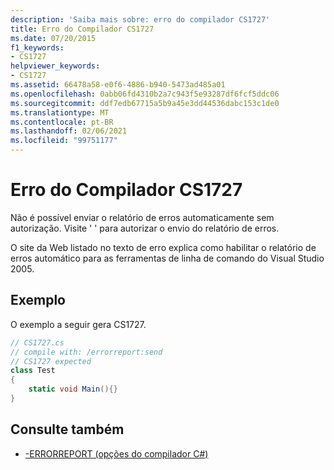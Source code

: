 ```yaml
---
description: 'Saiba mais sobre: erro do compilador CS1727'
title: Erro do Compilador CS1727
ms.date: 07/20/2015
f1_keywords:
- CS1727
helpviewer_keywords:
- CS1727
ms.assetid: 66478a58-e0f6-4886-b940-5473ad485a01
ms.openlocfilehash: 0abb06fd4310b2a7c943f5e93287df6fcf5ddc06
ms.sourcegitcommit: ddf7edb67715a5b9a45e3dd44536dabc153c1de0
ms.translationtype: MT
ms.contentlocale: pt-BR
ms.lasthandoff: 02/06/2021
ms.locfileid: "99751177"
---
```

# <a name="compiler-error-cs1727"></a>Erro do Compilador CS1727

Não é possível enviar o relatório de erros automaticamente sem autorização. Visite ' ' para autorizar o envio do relatório de erros.

O site da Web listado no texto de erro explica como habilitar o relatório de erros automático para as ferramentas de linha de comando do Visual Studio 2005.

## <a name="example"></a>Exemplo

O exemplo a seguir gera CS1727.

```csharp
// CS1727.cs
// compile with: /errorreport:send
// CS1727 expected
class Test
{
    static void Main(){}
}
```

## <a name="see-also"></a>Consulte também

- [-ERRORREPORT (opções do compilador C#)](../language-reference/compiler-options/errorreport-compiler-option.md)
